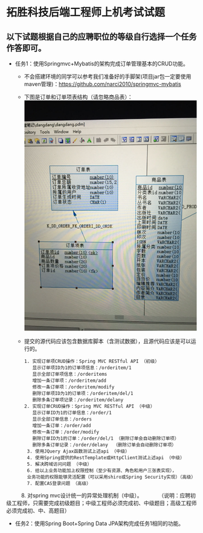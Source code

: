 # 拓胜科技后端工程师上机考试试题

## 以下试题根据自己的应聘职位的等级自行选择一个任务作答即可。
* 任务1：使用Springmvc+Mybatis的架构完成订单管理基本的CRUD功能。
    * 不会搭建环境的同学可以参考我们准备好的手脚架(项目jar包一定要使用maven管理)：https://github.com/narci2010/springmvc-mybatis
    * 下图是订单和订单项表结构（请忽略商品表）：
      <img src="task1.jpg"/>
    * 提交的源代码应该包含数据库脚本（含测试数据），且源代码应该是可以运行的。
 
          1. 实现订单项CRUD操作：Spring MVC RESTful API （初级）
             显示订单项ID为1的订单项信息：/orderitem/1
             显示全部订单项信息：/orderitems
             增加一条订单项：/orderitem/add
             修改一条订单项：/orderitem/modify
             删除订单项ID为1的订单项：/orderitem/del/1
             删除多条订单项记录：/orderitem/delany  
          2. 实现订单CRUD操作：Spring MVC RESTful API （中级）
             显示订单ID为1的订单信息：/order/1
             显示全部订单信息：/orders
             增加一条订单：/order/add
             修改一条订单：/order/modify
             删除订单ID为1的订单：/order/del/1 （删除订单会自动删除订单项）
             删除多条订单记录：/order/delany  （删除订单会自动删除订单项）
           3. 使用JQuery Ajax函数测试上述api （中级）
           4. 使用Spring提供的RestTemplate或HttpClient测试上述api （中级）
           5. 解决跨域访问问题 （中级）
           6. 给以上业务功能加上权限控制（至少有资源、角色和用户三张表实现），
           业务功能的权限能够灵活配置（可以采用shiro或Spring Security实现）（高级）
           7. 配置CAS登录问题 （高级）
           8. 对spring mvc设计统一的异常处理机制（中级）。
           （说明：应聘初级工程师，只需要完成初级题目；中级工程师必须完成初、中级题目；高级工程师必须完成初、中、高题目）
           
* 任务2：使用Spring Boot+Spring Data JPA架构完成任务1相同的功能。
         
